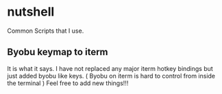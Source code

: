 # nutshell
Common Scripts that I use. 

## Byobu keymap to iterm
It is what it says. I have not replaced any major iterm hotkey bindings but just added byobu like keys. 
( Byobu on iterm is hard to control from inside the terminal )
Feel free to add new things!!! 

